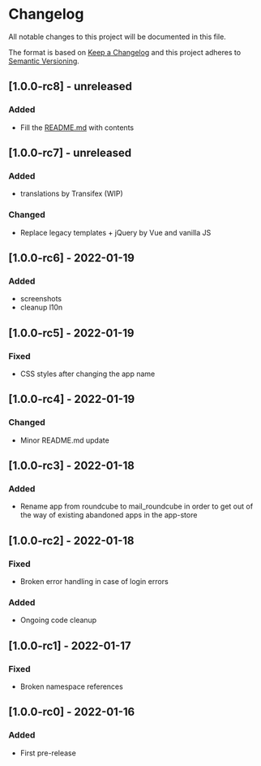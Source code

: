 # Changelog
All notable changes to this project will be documented in this file.

The format is based on [Keep a Changelog](http://keepachangelog.com/en/1.0.0/)
and this project adheres to [Semantic Versioning](http://semver.org/spec/v2.0.0.html).

## [1.0.0-rc8] - unreleased

### Added

- Fill the [README.md](README.md) with contents

## [1.0.0-rc7] - unreleased

### Added

- translations by Transifex (WIP)

### Changed

- Replace legacy templates + jQuery by Vue and vanilla JS

## [1.0.0-rc6] - 2022-01-19

### Added

- screenshots
- cleanup l10n

## [1.0.0-rc5] - 2022-01-19

### Fixed

- CSS styles after changing the app name

## [1.0.0-rc4] - 2022-01-19

### Changed

- Minor README.md update

## [1.0.0-rc3] - 2022-01-18

### Added

- Rename app from roundcube to mail_roundcube in order to get out of
  the way of existing abandoned apps in the app-store

## [1.0.0-rc2] - 2022-01-18

### Fixed

- Broken error handling in case of login errors

### Added

- Ongoing code cleanup

## [1.0.0-rc1] - 2022-01-17

### Fixed

- Broken namespace references

## [1.0.0-rc0] - 2022-01-16

### Added

- First pre-release
